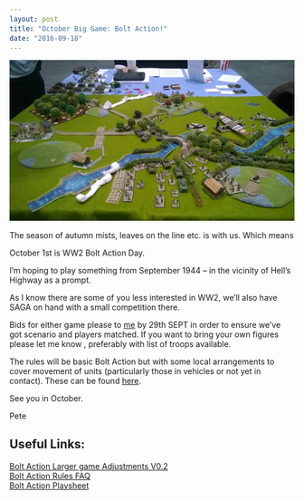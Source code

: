 ```yaml
---
layout: post
title: "October Big Game: Bolt Action!"
date: "2016-09-18"
---
```


![Bolt Action](/static/WP_20150425_003.jpg)  

The season of autumn mists, leaves on the line etc. is with us. Which means

October 1st is WW2 Bolt Action Day.

I’m hoping to play something from September 1944 – in the vicinity of Hell’s Highway as a prompt.

As I know there are some of you less interested in WW2, we’ll also have SAGA on hand with a small competition there.

Bids for either game please to [me](mailto:connew_family@blueyonder.co.uk) by 29th SEPT in order to ensure we’ve got scenario and players matched. If you want to bring your own figures please let me know , preferably with list of troops available.

The rules will be basic Bolt Action but with some local arrangements to cover movement of units (particularly those in vehicles or not yet in contact). These can be found [here](/static/LargerBAgameAdjustmentsV0_2.pdf).

See you in October.

Pete

## Useful Links:
[Bolt Action Larger game Adjustments V0.2](/static/LargerBAgameAdjustmentsV0_2.pdf)  
[Bolt Action Rules FAQ](http://www.warlordgames.com/downloads/pdf/ba-errata.pdf)  
[Bolt Action Playsheet](http://warlordgames.com/downloads/pdf/ba-playsheet.pdf)
